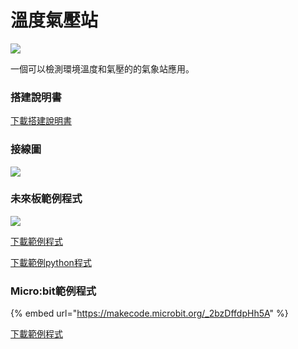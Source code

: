 # 溫度氣壓站

![](https://kittenbothk.readthedocs.io/en/latest/\_images/temp\_atmosphere.png)

一個可以檢測環境溫度和氣壓的的氣象站應用。

### 搭建說明書

[下載搭建說明書](https://github.com/kittenbothk/kittenbothk/raw/master/Kits/weatherstation/instructions/temp\_atmosphere.pdf)

### 接線圖

![](https://kittenbothk.readthedocs.io/en/latest/\_images/temp\_atmosphere\_wiring.png)

### 未來板範例程式

![](https://kittenbothk.readthedocs.io/en/latest/\_images/temp\_atmosphere\_code.png)

[下載範例程式](https://github.com/kittenbothk/kittenbothk/raw/master/Kits/weatherstation/sb3/1\_temp\_hpa.sb3)

[下載範例python程式](https://github.com/kittenbothk/kittenbothk/raw/master/Kits/weatherstation/py/1\_temp\_hpa.py)

### Micro:bit範例程式

{% embed url="https://makecode.microbit.org/_2bzDffdpHh5A" %}

[下載範例程式](https://makecode.microbit.org/\_2bzDffdpHh5A)
